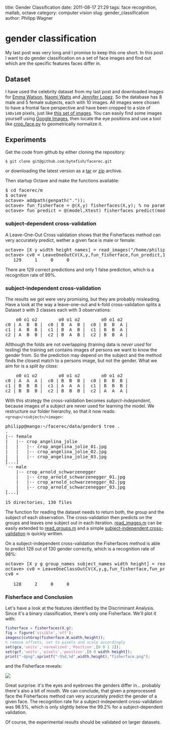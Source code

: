 title: Gender Classification
date: 2011-08-17 21:29
tags: face recognition, matlab, octave
category: computer vision
slug: gender_classification
author: Philipp Wagner

# gender classification #

My last post was very long and I promise to keep this one short. In this post I want to do gender classification on a set of face images and find out which are the specific features faces differ in.

## Dataset ##

I have used the celebrity dataset from my last post and downloaded images for [Emma Watson](http://en.wikipedia.org/wiki/Emma_Watson), [Naomi Watts](http://en.wikipedia.org/wiki/Naomi_Watts) and [Jennifer Lopez](http://en.wikipedia.org/wiki/Jennifer_lopez). So the database has 8 male and 5 female subjects, each with 10 images. All images were chosen to have a frontal face perspective and have been cropped to a size of ``140x140`` pixels, just like [this set of images](/static/images/blog/fisherfaces/clooney_set.png). You can easily find some images yourself using [Google Images](http://images.google.com), then locate the eye positions and use a tool like [crop_face.py](http://www.bytefish.de/blog/aligning_face_images) to geometrically normalize it.

## Experiments ##

Get the code from github by either cloning the repository:

```sh
$ git clone git@github.com:bytefish/facerec.git
```

or downloading the latest version as a [tar](https://github.com/bytefish/facerec/tarball/master) or [zip](https://github.com/bytefish/facerec/zipball/master) archive.

Then startup Octave and make the functions available:

<pre>
$ cd facerec/m
$ octave
octave> addpath(genpath("."));
octave> fun_fisherface = @(X,y) fisherfaces(X,y); % no parameters needed
octave> fun_predict = @(model,Xtest) fisherfaces_predict(model,Xtest,1); % 1-NN
</pre>

### subject-dependent cross-validation ###

A Leave-One-Out Cross validation shows that the Fisherfaces method can very accurately predict, wether a given face is male or female:

<pre>
octave> [X y width height names] = read_images("/home/philipp/facerec/data/gender/");
octave> cv0 = LeaveOneOutCV(X,y,fun_fisherface,fun_predict,1)
   129     1     0     0
</pre>

There are 129 correct predictions and only 1 false prediction, which is a recognition rate of 99%.

### subject-independent cross-validation ###

The results we got were very promising, but they are probably misleading. Have a look at the way a leave-one-out and k-fold cross-validation splits a Dataset ``D`` with 3 classes each with 3 observations:

<pre>
    o0 o1 o2        o0 o1 o2        o0 o1 o2  
c0 | A  B  B |  c0 | B  A  B |  c0 | B  B  A |
c1 | A  B  B |  c1 | B  A  B |  c1 | B  B  A |
c2 | A  B  B |  c2 | B  A  B |  c2 | B  B  A |
</pre>

Allthough the folds are not overlapping (training data is *never used* for testing) the training set contains images of persons we want to know the gender from. So the prediction may depend on the subject and the method finds the closest match to a persons image, but not the gender. What we aim for is a *split by class*:

<pre>
    o0 o1 o2        o0 o1 o2        o0 o1 o2  
c0 | A  A  A |  c0 | B  B  B |  c0 | B  B  B |
c1 | B  B  B |  c1 | A  A  A |  c1 | B  B  B |
c2 | B  B  B |  c2 | B  B  B |  c2 | A  A  A |
</pre>

With this strategy the cross-validation becomes *subject-independent*, because images of a subject are never used for learning the model. We restructure our folder hierarchy, so that it now reads: ``<group>/<subject>/<image>``:

<pre>
philipp@mango:~/facerec/data/gender$ tree .
.
|-- female
|   |-- crop_angelina_jolie
|   |   |-- crop_angelina_jolie_01.jpg
|   |   |-- crop_angelina_jolie_02.jpg
|   |   |-- crop_angelina_jolie_03.jpg
[...]
`-- male
    |-- crop_arnold_schwarzenegger
    |   |-- crop_arnold_schwarzenegger_01.jpg
    |   |-- crop_arnold_schwarzenegger_02.jpg
    |   |-- crop_arnold_schwarzenegger_03.jpg
[...]

15 directories, 130 files
</pre>

The function for reading the dataset needs to return both, the group and the subject of each observation. The cross-validation then predicts on the groups and leaves one subject out in each iteration. [read_images.m](https://github.com/bytefish/facerec/blob/master/m/util/read_images.m) can be easily extended to [read_groups.m](https://github.com/bytefish/facerec/blob/master/m/util/read_groups.m) and a simple [subject-independent cross-validation](https://github.com/bytefish/facerec/blob/master/m/validation/LeaveOneClassOutCV.m) is quickly written.

On a subject-independent cross-validation the Fisherfaces method is able to predict 128 out of 130 gender correctly, which is a recognition rate of 98%:

<pre>
octave> [X y g group_names subject_names width height] = read_groups("/home/philipp/facerec/data/gender/");
octave> cv0 = LeaveOneClassOutCV(X,y,g,fun_fisherface,fun_predict,1)
cv0 =

   128     2     0     0
</pre>

### Fisherface and Conclusion ###

Let's have a look at the features identified by the Discriminant Analysis. Since it's a binary classification, there's only one Fisherface. We'll plot it with:

```matlab
fisherface = fisherfaces(X,g);
fig = figure('visible','off');
imagesc(cvtGray(fisherface.W,width,height));
% remove offsets, set to pixels and scale accordingly
set(gca,'units','normalized','Position',[0 0 1 1]);
set(gcf,'units','pixels','position',[0 0 width height]);
print("-dpng",sprintf("-S%d,%d",width,height),"fisherface.png");
```

and the Fisherface reveals:

<img src="/static/images/blog/gender_classification/fisherface.png" class="mediacenter" />

Great surprise: it's the eyes and eyebrows the genders differ in... probably there's also a bit of mouth. We can conclude, that given a preprocessed face the Fisherfaces method can very accurately predict the gender of a given face. The recognition rate for a subject-independent cross-validation was 98.5%, which is only slightly below the 99.2% for a subject-dependent validation. 

Of course, the experimental results should be validated on larger datasets.
